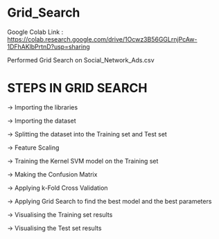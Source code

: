 # Grid_Search

Google Colab Link : https://colab.research.google.com/drive/1Ocwz3B56GGLrnjPcAw-1DFhAKlbPrtnD?usp=sharing

Performed Grid Search on Social_Network_Ads.csv

# STEPS IN GRID SEARCH

-> Importing the libraries

-> Importing the dataset

-> Splitting the dataset into the Training set and Test set

-> Feature Scaling

-> Training the Kernel SVM model on the Training set

-> Making the Confusion Matrix

-> Applying k-Fold Cross Validation

-> Applying Grid Search to find the best model and the best parameters

-> Visualising the Training set results

-> Visualising the Test set results
